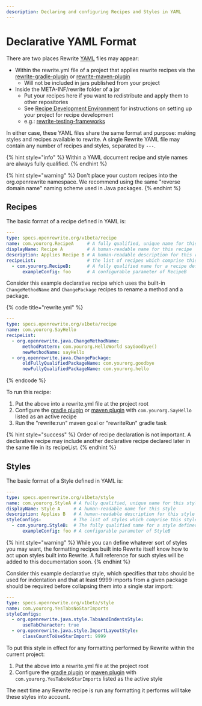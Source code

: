 ```yaml
---
description: Declaring and configuring Recipes and Styles in YAML
---
```


# Declarative YAML Format

There are two places Rewrite [YAML](https://yaml.org/) files may appear:

* Within the rewrite.yml file of a project that applies rewrite recipes via the [rewrite-gradle-plugin](gradle-plugin-configuration.md) or [rewrite-maven-plugin](rewrite-maven-plugin.md)
  * Will not be included in jars published from your project
* Inside the META-INF/rewrite folder of a jar
  * Put your recipes here if you want to redistribute and apply them to other repositories
  * See [Recipe Development Environment](../getting-started/recipe-development-environment.md) for instructions on setting up your project for recipe development
  * e.g.: [rewrite-testing-frameworks](https://github.com/openrewrite/rewrite-testing-frameworks/tree/master/src/main/resources/META-INF/rewrite)

In either case, these YAML files share the same format and purpose: making styles and recipes available to rewrite. A single Rewrite YAML file may contain any number of recipes and styles, separated by `---`.

{% hint style="info" %}
Within a YAML document recipe and style names are always fully qualified.
{% endhint %}

{% hint style="warning" %}
Don't place your custom recipes into the org.openrewrite namespace. We recommend using the same "reverse domain name" naming scheme used in Java packages.
{% endhint %}

## Recipes

The basic format of a recipe defined in YAML is:

```yaml
---
type: specs.openrewrite.org/v1beta/recipe
name: com.yourorg.RecipeA     # A fully qualified, unique name for this recipe
displayName: Recipe A         # A human-readable name for this recipe
description: Applies Recipe B # A human-readable description for this recipe
recipeList:                   # the list of recipes which comprise this recipe
  - com.yourorg.RecipeB:      # A fully qualified name for a recipe defined elsewhere
      exampleConfig: foo      # A configurable parameter of RecipeB
```

Consider this example declarative recipe which uses the built-in `ChangeMethodName` and `ChangePackage` recipes to rename a method and a package.

{% code title="rewrite.yml" %}
```yaml
---
type: specs.openrewrite.org/v1beta/recipe
name: com.yourorg.SayHello
recipeList:
  - org.openrewrite.java.ChangeMethodName:
      methodPattern: com.yourorg.HelloWorld sayGoodbye()
      newMethodName: sayHello
  - org.openrewrite.java.ChangePackage:
      oldFullyQualifiedPackageName: com.yourorg.goodbye
      newFullyQualifiedPackageName: com.yourorg.hello
```
{% endcode %}

To run this recipe:

1. Put the above into a rewrite.yml file at the project root
2. Configure the [gradle plugin](gradle-plugin-configuration.md) or [maven plugin](rewrite-maven-plugin.md) with `com.yourorg.SayHello` listed as an active recipe
3. Run the "rewrite:run" maven goal or "rewriteRun" gradle task

{% hint style="success" %}
Order of recipe declaration is not important. A declarative recipe may include another declarative recipe declared later in the same file in its recipeList.
{% endhint %}

## Styles

The basic format of a Style defined in YAML is:

```yaml
---
type: specs.openrewrite.org/v1beta/style
name: com.yourorg.StyleA # A fully qualified, unique name for this style
displayName: Style A     # A human-readable name for this style
description: Applies B   # A human-readable description for this style
styleConfigs:            # The list of styles which comprise this style
  - com.yourorg.StyleB:  # The fully qualified name for a style defined elsewhere
      exampleConfig: foo # A configurable parameter of StyleB
```

{% hint style="warning" %}
While you can define whatever sort of styles you may want, the formatting recipes built into Rewrite itself know how to act upon styles built into Rewrite. A full reference for such styles will be added to this documentation soon.
{% endhint %}

Consider this example declarative style, which specifies that tabs should be used for indentation and that at least 9999 imports from a given package should be required before collapsing them into a single star import:

```yaml
---
type: specs.openrewrite.org/v1beta/style
name: com.yourorg.YesTabsNoStarImports
styleConfigs:
  - org.openrewrite.java.style.TabsAndIndentsStyle:
      useTabCharacter: true
  - org.openrewrite.java.style.ImportLayoutStyle:
      classCountToUseStarImport: 9999
```

To put this style in effect for any formatting performed by Rewrite within the current project:

1. Put the above into a rewrite.yml file at the project root
2. Configure the [gradle plugin](gradle-plugin-configuration.md) or [maven plugin](rewrite-maven-plugin.md) with `com.yourorg.YesTabsNoStarImports` listed as the active style

The next time any Rewrite recipe is run any formatting it performs will take these styles into account.

